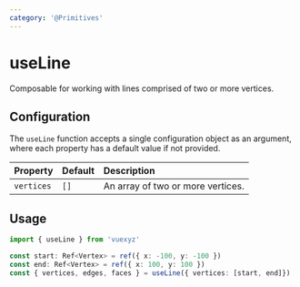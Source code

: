 ```yaml
---
category: '@Primitives'
---
```


<script setup>
    import UseLineDemo from '../demo/components/useLineDemo.vue';
</script>

# useLine

Composable for working with lines comprised of two or more vertices.

<UseLineDemo />

## Configuration

The `useLine` function accepts a single configuration object as an argument, where each property has a default value if not provided.

| Property   | Default | Description                       |
|:-----------|:--------|:----------------------------------|
| `vertices` | `[]`    | An array of two or more vertices. |

<!--@include: ./shared/config.md-->

## Usage

```ts
import { useLine } from 'vuexyz'

const start: Ref<Vertex> = ref({ x: -100, y: -100 })
const end: Ref<Vertex> = ref({ x: 100, y: 100 })
const { vertices, edges, faces } = useLine({ vertices: [start, end]})
```

<!--@include: ./shared/return.md-->

